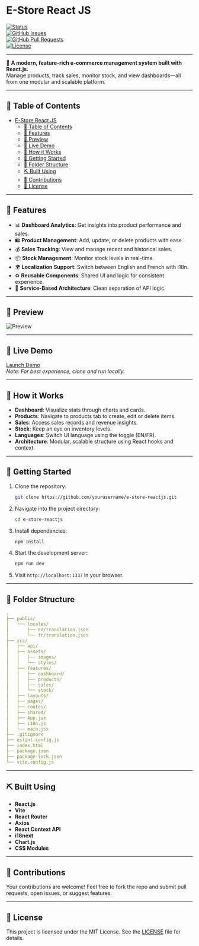 # E-Store React JS

[![Status](https://img.shields.io/website?url=https://your-demo-url.com)](https://your-demo-url.com)  
[![GitHub Issues](https://img.shields.io/github/issues/yourusername/e-store-reactjs.svg)](https://github.com/yourusername/e-store-reactjs/issues)  
[![GitHub Pull Requests](https://img.shields.io/github/issues-pr/yourusername/e-store-reactjs.svg)](https://github.com/yourusername/e-store-reactjs/pulls)  
[![License](https://img.shields.io/badge/license-MIT-blue.svg)](/LICENSE)

---

🛒 **A modern, feature-rich e-commerce management system built with React.js.**  
Manage products, track sales, monitor stock, and view dashboards—all from one modular and scalable platform.

---

## 📝 Table of Contents

- [E-Store React JS](#e-store-react-js)
  - [📝 Table of Contents](#-table-of-contents)
  - [🌟 Features](#-features)
  - [📐 Preview](#-preview)
  - [🎥 Live Demo](#-live-demo)
  - [💭 How it Works](#-how-it-works)
  - [🏁 Getting Started](#-getting-started)
  - [📁 Folder Structure](#-folder-structure)
  - [⛏️ Built Using](#️-built-using)
  - [🤝 Contributions](#-contributions)
  - [📜 License](#-license)

---

## 🌟 Features

- 📊 **Dashboard Analytics**: Get insights into product performance and sales.
- 🛍 **Product Management**: Add, update, or delete products with ease.
- 💰 **Sales Tracking**: View and manage recent and historical sales.
- 📦 **Stock Management**: Monitor stock levels in real-time.
- 🌍 **Localization Support**: Switch between English and French with i18n.
- ♻️ **Reusable Components**: Shared UI and logic for consistent experience.
- 🔌 **Service-Based Architecture**: Clean separation of API logic.

---

## 📐 Preview

![Preview](./assets/preview.jpg)

---

## 🎥 Live Demo

[Launch Demo](https://your-demo-url.com)  
*Note: For best experience, clone and run locally.*

---

## 💭 How it Works

- **Dashboard**: Visualize stats through charts and cards.
- **Products**: Navigate to products tab to create, edit or delete items.
- **Sales**: Access sales records and revenue insights.
- **Stock**: Keep an eye on inventory levels.
- **Languages**: Switch UI language using the toggle (EN/FR).
- **Architecture**: Modular, scalable structure using React hooks and context.

---

## 🏁 Getting Started

1. Clone the repository:

   ```bash
   git clone https://github.com/yourusername/e-store-reactjs.git
   ```

2. Navigate into the project directory:

   ```bash
   cd e-store-reactjs
   ```

3. Install dependencies:

   ```bash
   npm install
   ```

4. Start the development server:

   ```bash
   npm run dev
   ```

5. Visit `http://localhost:1337` in your browser.

---

## 📁 Folder Structure

```yaml
.
├── public/
│   └── locales/
│       ├── en/translation.json
│       └── fr/translation.json
├── src/
│   ├── api/
│   ├── assets/
│   │   ├── images/
│   │   └── styles/
│   ├── features/
│   │   ├── dashboard/
│   │   ├── products/
│   │   ├── sales/
│   │   └── stock/
│   ├── layouts/
│   ├── pages/
│   ├── routes/
│   ├── shared/
│   ├── App.jsx
│   ├── i18n.js
│   └── main.jsx
├── .gitignore
├── eslint.config.js
├── index.html
├── package.json
├── package-lock.json
└── vite.config.js
```

---

## ⛏️ Built Using

- **React.js**
- **Vite**
- **React Router**
- **Axios**
- **React Context API**
- **i18next**
- **Chart.js**
- **CSS Modules**

---

## 🤝 Contributions

Your contributions are welcome! Feel free to fork the repo and submit pull requests, open issues, or suggest features.

---

## 📜 License

This project is licensed under the MIT License. See the [LICENSE](/LICENSE) file for details.
